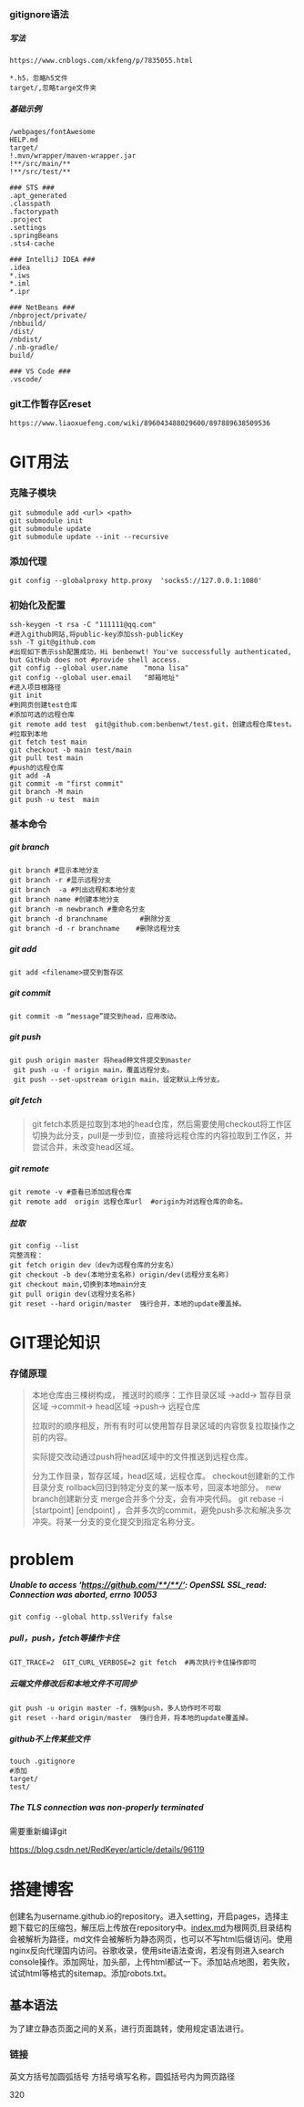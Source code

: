 ### gitignore语法

##### 写法

```
https://www.cnblogs.com/xkfeng/p/7835055.html

*.h5，忽略h5文件
target/,忽略targe文件夹
```



##### 基础示例

```
/webpages/fontAwesome
HELP.md
target/
!.mvn/wrapper/maven-wrapper.jar
!**/src/main/**
!**/src/test/**

### STS ###
.apt_generated
.classpath
.factorypath
.project
.settings
.springBeans
.sts4-cache

### IntelliJ IDEA ###
.idea
*.iws
*.iml
*.ipr

### NetBeans ###
/nbproject/private/
/nbbuild/
/dist/
/nbdist/
/.nb-gradle/
build/

### VS Code ###
.vscode/

```







### git工作暂存区reset

```
https://www.liaoxuefeng.com/wiki/896043488029600/897889638509536
```



# GIT用法

### 克隆子模块

```
git submodule add <url> <path>
git submodule init
git submodule update
git submodule update --init --recursive
```



### 添加代理

```
git config --globalproxy http.proxy  'socks5://127.0.0.1:1080'
```

### 初始化及配置

```
ssh-keygen -t rsa -C "111111@qq.com"
#进入github网站,将public-key添加ssh-publicKey
ssh -T git@github.com
#出现如下表示ssh配置成功，Hi benbenwt! You've successfully authenticated, but GitHub does not #provide shell access.
git config --global user.name    "mona lisa"
git config --global user.email   "邮箱地址"
#进入项目根路径
git init
#到网页创建test仓库
#添加可选的远程仓库
git remote add test  git@github.com:benbenwt/test.git，创建远程仓库test。
#拉取到本地
git fetch test main
git checkout -b main test/main
git pull test main
#push的远程仓库
git add -A
git commit -m "first commit"
git branch -M main
git push -u test  main
```

### 基本命令

##### git branch

```
git branch #显示本地分支
git branch -r #显示远程分支
git branch  -a #列出远程和本地分支
git branch name #创建本地分支
git branch -m newbranch #重命名分支
git branch -d branchname        #删除分支
git branch -d -r branchname    #删除远程分支
```

##### git add

```
git add <filename>提交到暂存区
```

##### git commit

```
git commit -m “message”提交到head，应用改动。
```

##### git push

```
git push origin master 将head种文件提交到master
 git push -u -f origin main，覆盖远程分支。
 git push --set-upstream origin main，设定默认上传分支。
```

##### git fetch

>git fetch本质是拉取到本地的head仓库，然后需要使用checkout将工作区切换为此分支，pull是一步到位，直接将远程仓库的内容拉取到工作区，并尝试合并，未改变head区域。

##### git remote

```
git remote -v #查看已添加远程仓库
git remote add  origin 远程仓库url  #origin为对远程仓库的命名。
```

##### 拉取

```
git config --list
完整流程：
git fetch origin dev（dev为远程仓库的分支名）
git checkout -b dev(本地分支名称) origin/dev(远程分支名称)
git checkout main,切换到本地main分支
git pull origin dev(远程分支名称)
git reset --hard origin/master  强行合并，本地的update覆盖掉。
```

# GIT理论知识

### 存储原理

>本地仓库由三棵树构成，
>​推送时的顺序：工作目录区域  ->add->  暂存目录区域   ->commit->    head区域  ->push->  远程仓库
>
>拉取时的顺序相反，所有有时可以使用暂存目录区域的内容恢复拉取操作之前的内容。
>
>实际提交改动通过push将head区域中的文件推送到远程仓库。
>
>
>
>分为工作目录，暂存区域，head区域，远程仓库。
>checkout创建新的工作目录分支
>rollback回归到特定分支的某一版本号，回滚本地部分。
>new branch创建新分支
>merge合并多个分支，会有冲突代码。
>git rebase -i  [startpoint]  [endpoint] ，合并多次的commit，避免push多次和解决多次冲突。将某一分支的变化提交到指定名称分支。



# problem

##### Unable to access ‘https://github.com/**/**/‘: OpenSSL SSL_read: Connection was aborted, errno 10053

```
git config --global http.sslVerify false
```

##### pull，push，fetch等操作卡住

```
GIT_TRACE=2  GIT_CURL_VERBOSE=2 git fetch  #再次执行卡住操作即可
```

##### 云端文件修改后和本地文件不可同步

```
git push -u origin master -f，强制push，多人协作时不可取
git reset --hard origin/master  强行合并，将本地的update覆盖掉。
```

##### github不上传某些文件

```
touch .gitignore
#添加
target/
test/
```

##### The TLS connection was non-properly terminated

需要重新编译git

https://blog.csdn.net/RedKeyer/article/details/96119

# 搭建博客

​		创建名为username.github.io的repository。进入setting，开启pages，选择主题下载它的压缩包，解压后上传放在repository中。[index.md](http://index.md/)为根网页,目录结构会被解析为路径，md文件会被解析为静态网页，也可以不写html后缀访问。使用nginx反向代理国内访问。谷歌收录，使用site语法查询，若没有则进入search console操作。添加网址，加头部，上传html都试一下。添加站点地图，若失败，试试html等格式的sitemap。添加robots.txt。

## 基本语法

为了建立静态页面之间的关系，进行页面跳转，使用规定语法进行。

### 链接
英文方括号加圆弧括号 方括号填写名称，圆弧括号内为网页路径

320